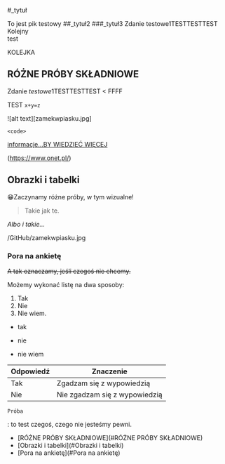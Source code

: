 #_tytuł

To jest pik testowy
##_tytuł2
###_tytuł3
Zdanie testowe1TESTTESTTEST  
Kolejny  
 test

 KOLEJKA
 ## RÓŻNE PRÓBY SKŁADNIOWE
 Zdanie *testowe*1TESTTESTTEST 
 < FFFF  

 TEST `x+y=z`  

 ![alt text][zamekwpiasku.jpg]

 ```
 <code>
 ```

 [informacje...BY WIEDZIEĆ WIĘCEJ](https://www.onet.pl/)

 (https://www.onet.pl/)


## Obrazki  i tabelki

😁Zaczynamy różne próby, w tym wizualne!

 > Takie jak te.

 *Albo i takie...*



/GitHub/zamekwpiasku.jpg 


### Pora na ankietę

~~A tak oznaczamy, jeśli czegoś nie chcemy.~~

Możemy wykonać listę na dwa sposoby:

1. Tak
2. Nie
3. Nie wiem.

- tak
- nie

- nie wiem


|Odpowiedź |Znaczenie|
|-------|-------------------|
| Tak | Zgadzam się z wypowiedzią|
Nie | Nie zgadzam się z wypowiedzią|

	Próba
: to test czegoś, czego nie jesteśmy pewni.

- [RÓŻNE PRÓBY SKŁADNIOWE](#RÓŻNE PRÓBY SKŁADNIOWE)
- [Obrazki  i tabelki](#Obrazki  i tabelki)
- [Pora na ankietę](#Pora na ankietę)
























 

